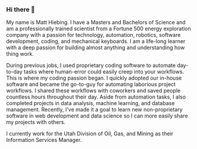 ### Hi there 👋
My name is Matt Hiebing.  I have a Masters and Bachelors of Science and am a professionally trained scientist from a Fortune 500 energy exploration company with a passion for technology, automation, robotics, software development, coding, and mechanical keyboards.  I am a life-long learner with a deep passion for building almost anything and understanding how thing work.

During previous jobs, I used proprietary coding software to automate day-to-day tasks where human-error could easily creep into your workflows.  This is where my coding passion began.  I quickly adopted our in-house software and became the go-to-guy for automating laborious project workflows.  I shared these workflows with coworkers and saved people countless hours throughout their day.  Aside from automation tasks, I also completed projects in data analysis, machine learning, and database management.  Recently, I've made it a goal to learn new non-proprietary software in web development and data science so I can more easily share my projects with others.

I currently work for the Utah Division of Oil, Gas, and Mining as their Information Services Manager.
